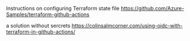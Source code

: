 Instructions on configuring Terraform state file
https://github.com/Azure-Samples/terraform-github-actions

a solution without sercrets
https://colinsalmcorner.com/using-oidc-with-terraform-in-github-actions/